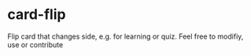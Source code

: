 # card-flip
Flip card that changes side, e.g. for learning or quiz.
Feel free to modifiy, use or contribute
